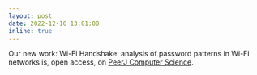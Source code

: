```yaml
---
layout: post
date: 2022-12-16 13:01:00
inline: true
---
```


Our new work: Wi-Fi Handshake: analysis of password patterns in Wi-Fi networks is, open access, on <a href="https://peerj.com/articles/cs-1185/">PeerJ Computer Science</a>.
